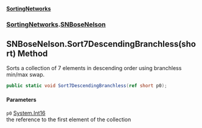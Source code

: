 #### [SortingNetworks](index.md 'index')
### [SortingNetworks](SortingNetworks.md 'SortingNetworks').[SNBoseNelson](SortingNetworks_SNBoseNelson.md 'SortingNetworks.SNBoseNelson')
## SNBoseNelson.Sort7DescendingBranchless(short) Method
Sorts a collection of 7 elements in descending order using branchless min/max swap.  
```csharp
public static void Sort7DescendingBranchless(ref short p0);
```
#### Parameters
<a name='SortingNetworks_SNBoseNelson_Sort7DescendingBranchless(short)_p0'></a>
`p0` [System.Int16](https://docs.microsoft.com/en-us/dotnet/api/System.Int16 'System.Int16')  
the reference to the first element of the collection
  
